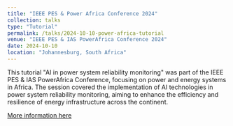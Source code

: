 ```yaml
---
title: "IEEE PES & Power Africa Conference 2024"
collection: talks
type: "Tutorial"
permalink: /talks/2024-10-10-power-africa-tutorial
venue: "IEEE PES & IAS PowerAfrica Conference 2024"
date: 2024-10-10
location: "Johannesburg, South Africa"
---
```


This tutorial "AI in power system reliability monitoring" was part of the IEEE PES & IAS PowerAfrica Conference, focusing on power and energy systems in Africa. The session covered the implementation of AI technologies in power system reliability monitoring, aiming to enhance the efficiency and resilience of energy infrastructure across the continent.

[More information here](https://ieee-powerafrica.org/)